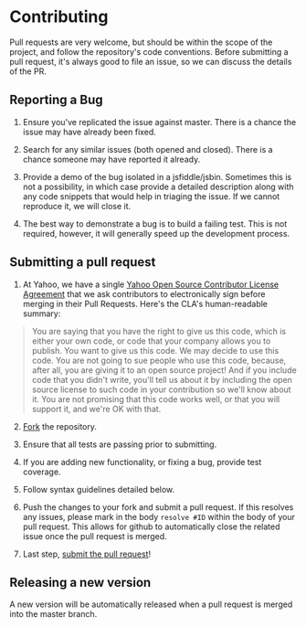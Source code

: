 Contributing
============

Pull requests are very welcome, but should be within the scope of the project, and follow the repository's code conventions. Before submitting a pull request, it's always good to file an issue, so we can discuss the details of the PR.

## Reporting a Bug

1. Ensure you've replicated the issue against master.  There is a chance the issue may have already been fixed.

2. Search for any similar issues (both opened and closed).  There is a chance someone may have reported it already.

3. Provide a demo of the bug isolated in a jsfiddle/jsbin.  Sometimes this is not a possibility, in which case provide a detailed description along with any code snippets that would help in triaging the issue.  If we cannot reproduce it, we will close it.

4. The best way to demonstrate a bug is to build a failing test.  This is not required, however, it will generally speed up the development process.

## Submitting a pull request

1. At Yahoo, we have a single [Yahoo Open Source Contributor License Agreement](https://yahoocla.herokuapp.com/) that we ask contributors to electronically sign before merging in their Pull Requests. Here's the CLA's human-readable summary:

> You are saying that you have the right to give us this code, which is either your own code, or code that your company allows you to publish. You want to give us this code. We may decide to use this code. You are not going to sue people who use this code, because, after all, you are giving it to an open source project! And if you include code that you didn't write, you'll tell us about it by including the open source license to such code in your contribution so we'll know about it. You are not promising that this code works well, or that you will support it, and we're OK with that.

2. [Fork][fork] the repository.

3. Ensure that all tests are passing prior to submitting.

4. If you are adding new functionality, or fixing a bug, provide test coverage.

5. Follow syntax guidelines detailed below.

6. Push the changes to your fork and submit a pull request.  If this resolves any issues, please mark in the body `resolve #ID` within the body of your pull request.  This allows for github to automatically close the related issue once the pull request is merged.

7. Last step, [submit the pull request][pr]!

[pr]: https://github.com/adam-26/intl-fmt/compare/
[fork]: https://github.com/adam-26/intl-fmt/fork/

## Releasing a new version

A new version will be automatically released when a pull request is merged into the master branch.

